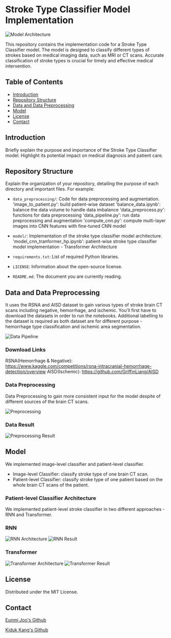 # Stroke Type Classifier Model Implementation

![Model Architecture](./assets/model_architecture.png)

This repository contains the implementation code for a Stroke Type Classifier model. The model is designed to classify different types of strokes based on medical imaging data, such as MRI or CT scans. Accurate classification of stroke types is crucial for timely and effective medical intervention.

## Table of Contents

- [Introduction](#introduction)
- [Repository Structure](#repository-structure)
- [Data and Data Preprocessing](#data)
- [Model](#model)
- [License](#license)
- [Contact](#contact)

## <a name="introduction"></a>Introduction

Briefly explain the purpose and importance of the Stroke Type Classifier model. Highlight its potential impact on medical diagnosis and patient care.

## <a name="repository-structure"></a>Repository Structure

Explain the organization of your repository, detailing the purpose of each directory and important files. For example:

- `data_preprocessing/`: Code for data preprocessing and augmentation.
	'image_to_patient.py': build patient-wise dataset
	'balance_data.ipynb': balance the data volume to handle data imbalance
	'data_preprocess.py': functions for data preprocessing
	'data_pipeline.py': run data preprocessing and augmentation
	'compute_cnn.py': compute multi-layer images into CNN features with fine-tuned CNN model
	
- `model/`: Implementation of the stroke type classifier model architecture.
	'model_cnn_tranformer_hp.ipynb': patient-wise stroke type classifier model implementation - Transformer Architecture

- `requirements.txt`: List of required Python libraries.
- `LICENSE`: Information about the open-source license.
- `README.md`: The document you are currently reading.

## <a name="data"></a>Data and Data Preprocessing

It uses the RSNA and AISD dataset to gain various types of stroke brain CT scans including negative, hemorrhage, and ischemic.
You'll first have to download the datasets in order to run the notebooks. Additional labelling to the dataset is required as both dataset are for different purpose - hemorrhage type classification and ischemic area segmentation.

![Data Pipeline](./assets/data_pipeline.png)

### Download Links

RSNA(Hemorrhage & Negative): https://www.kaggle.com/competitions/rsna-intracranial-hemorrhage-detection/overview
AISD(Ischemic): https://github.com/GriffinLiang/AISD

### Data Preprocessing

Data Preprocessing to gain more consistent input for the model despite of different sources of the brain CT scans.

![Preprocessing](./assets/preprocessing.png)

### Data Result

![Preprocessing Result](./assets/preprocessing_result.png)

## <a name="model"></a>Model

We implemented image-level classifier and patient-level classifier.

- Image-level Classifier: classify stroke type of one brain CT scan.
- Patient-level Classifier: classify stroke type of one patient based on the whole brain CT scans of the patient.

### Patient-level Classifier Architecture

We implemented patient-level stroke classifier in two different approaches - RNN and Transformer.

### RNN

![RNN Architecture](./assets/rnn_architecture.png)
![RNN Result](./assets/rnn_result.png)

### Transformer

![Transformer Architecture](./assets/transformer_architecture.png)
![Transformer Result](./assets/transformer_result.png)

## <a name="license"></a>License
Distributed under the MIT License.

## <a name="contact"></a>Contact

[Eunmi Joo's Github](https://github.com/eunmi228)

[Kiduk Kang's Github](https://github.com/kdkangg)
